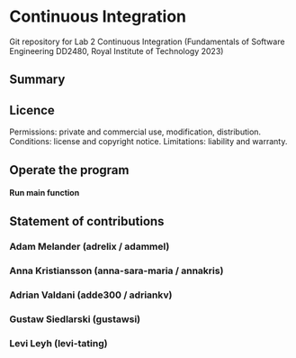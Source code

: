 # Continuous Integration 
Git repository for Lab 2 Continuous Integration (Fundamentals of Software Engineering DD2480, Royal Institute of Technology 2023)

## Summary 

## Licence
Permissions: private and commercial use, modification, distribution.
Conditions: license and copyright notice.
Limitations: liability and warranty.

## Operate the program
#### Run main function

## Statement of contributions

### Adam Melander (adrelix / adammel)

### Anna Kristiansson (anna-sara-maria / annakris) 

### Adrian Valdani (adde300 / adriankv)

### Gustaw Siedlarski (gustawsi)

### Levi Leyh (levi-tating)

